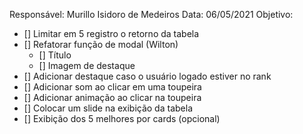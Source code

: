 Responsável: Murillo Isidoro de Medeiros
Data: 06/05/2021
Objetivo:
  - [] Limitar em 5 registro o retorno da tabela
  - [] Refatorar função de modal (Wilton)
    - [] Título
    - [] Imagem de destaque
  - [] Adicionar destaque caso o usuário logado estiver no rank
  - [] Adicionar som ao clicar em uma toupeira
  - [] Adicionar animação ao clicar na toupeira
  - [] Colocar um slide na exibição da tabela
  - [] Exibição dos 5 melhores por cards (opcional)
